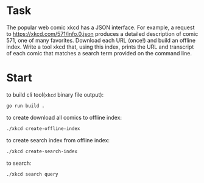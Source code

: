 # Task
The popular web comic xkcd has a JSON interface. For example, a request to
https://xkcd.com/571/info.0.json produces a detailed description of comic 571, one of
many favorites. Download each URL (once!) and build an offline index. Write a tool xkcd
that, using this index, prints the URL and transcript of each comic that matches a search term
provided on the command line.

# Start
to build cli tool(`xkcd` binary file output):
```bash
go run build .
```
to create download all comics to offline index:
```bash
./xkcd create-offline-index
```

to create search index from offline index:
```bash
./xkcd create-search-index
```

to search:
```bash
./xkcd search query
```